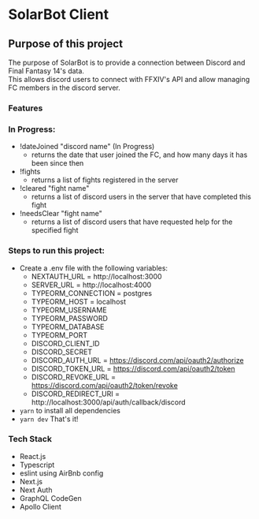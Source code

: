 # SolarBot Client

## Purpose of this project

The purpose of SolarBot is to provide a connection between Discord and Final Fantasy 14's data. <br/>
This allows discord users to connect with FFXIV's API and allow managing FC members in the discord server.

### Features

### In Progress:
+ !dateJoined "discord name" (In Progress)
    + returns the date that user joined the FC, and how many days it has been since then
+ !fights
    + returns a list of fights registered in the server
+ !cleared "fight name"
    + returns a list of discord users in the server that have completed this fight
+ !needsClear "fight name"
    + returns a list of discord users that have requested help for the specified fight

### Steps to run this project:

+ Create a .env file with the following variables:
  + NEXTAUTH_URL = http://localhost:3000
  + SERVER_URL = http://localhost:4000
  + TYPEORM_CONNECTION = postgres
  + TYPEORM_HOST = localhost
  + TYPEORM_USERNAME
  + TYPEORM_PASSWORD
  + TYPEORM_DATABASE
  + TYPEORM_PORT
  + DISCORD_CLIENT_ID
  + DISCORD_SECRET
  + DISCORD_AUTH_URL = https://discord.com/api/oauth2/authorize
  + DISCORD_TOKEN_URL = https://discord.com/api/oauth2/token
  + DISCORD_REVOKE_URL = https://discord.com/api/oauth2/token/revoke
  + DISCORD_REDIRECT_URI = http://localhost:3000/api/auth/callback/discord
+ ``yarn`` to install all dependencies
+ ``yarn dev`` That's it!

### Tech Stack

+ React.js
+ Typescript
+ eslint using AirBnb config
+ Next.js
+ Next Auth
+ GraphQL CodeGen
+ Apollo Client
